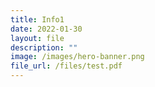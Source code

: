 ```yaml
---
title: Info1
date: 2022-01-30
layout: file
description: ""
image: /images/hero-banner.png
file_url: /files/test.pdf
---
```

